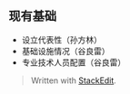
##  现有基础
- 设立代表性（孙方林）
- 基础设施情况（谷良雷）
- 专业技术人员配置（谷良雷）



> Written with [StackEdit](https://stackedit.io/).
<!--stackedit_data:
eyJoaXN0b3J5IjpbLTQyODUyMjk4NV19
-->